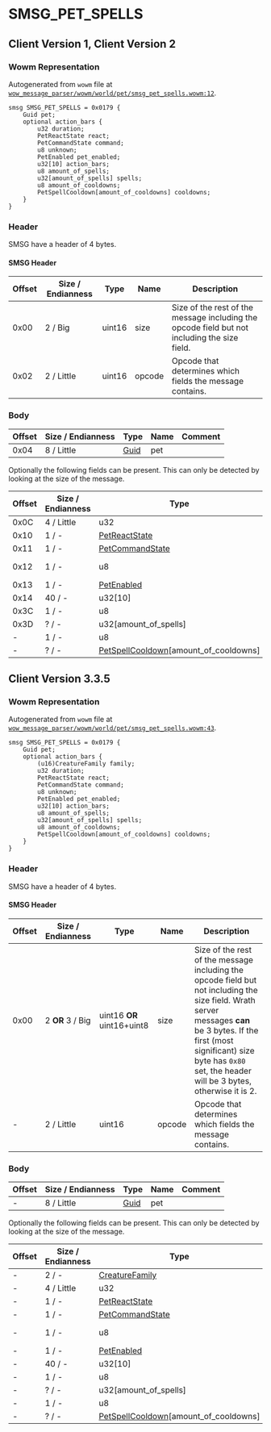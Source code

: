 # SMSG_PET_SPELLS

## Client Version 1, Client Version 2

### Wowm Representation

Autogenerated from `wowm` file at [`wow_message_parser/wowm/world/pet/smsg_pet_spells.wowm:12`](https://github.com/gtker/wow_messages/tree/main/wow_message_parser/wowm/world/pet/smsg_pet_spells.wowm#L12).
```rust,ignore
smsg SMSG_PET_SPELLS = 0x0179 {
    Guid pet;
    optional action_bars {
        u32 duration;
        PetReactState react;
        PetCommandState command;
        u8 unknown;
        PetEnabled pet_enabled;
        u32[10] action_bars;
        u8 amount_of_spells;
        u32[amount_of_spells] spells;
        u8 amount_of_cooldowns;
        PetSpellCooldown[amount_of_cooldowns] cooldowns;
    }
}
```
### Header

SMSG have a header of 4 bytes.

#### SMSG Header

| Offset | Size / Endianness | Type   | Name   | Description |
| ------ | ----------------- | ------ | ------ | ----------- |
| 0x00   | 2 / Big           | uint16 | size   | Size of the rest of the message including the opcode field but not including the size field.|
| 0x02   | 2 / Little        | uint16 | opcode | Opcode that determines which fields the message contains.|

### Body

| Offset | Size / Endianness | Type | Name | Comment |
| ------ | ----------------- | ---- | ---- | ------- |
| 0x04 | 8 / Little | [Guid](../types/packed-guid.md) | pet |  |

Optionally the following fields can be present. This can only be detected by looking at the size of the message.

| Offset | Size / Endianness | Type | Name | Comment |
| ------ | ----------------- | ---- | ---- | ------- |
| 0x0C | 4 / Little | u32 | duration |  |
| 0x10 | 1 / - | [PetReactState](petreactstate.md) | react |  |
| 0x11 | 1 / - | [PetCommandState](petcommandstate.md) | command |  |
| 0x12 | 1 / - | u8 | unknown | mangoszero: set to 0 |
| 0x13 | 1 / - | [PetEnabled](petenabled.md) | pet_enabled |  |
| 0x14 | 40 / - | u32[10] | action_bars |  |
| 0x3C | 1 / - | u8 | amount_of_spells |  |
| 0x3D | ? / - | u32[amount_of_spells] | spells |  |
| - | 1 / - | u8 | amount_of_cooldowns |  |
| - | ? / - | [PetSpellCooldown](petspellcooldown.md)[amount_of_cooldowns] | cooldowns |  |

## Client Version 3.3.5

### Wowm Representation

Autogenerated from `wowm` file at [`wow_message_parser/wowm/world/pet/smsg_pet_spells.wowm:43`](https://github.com/gtker/wow_messages/tree/main/wow_message_parser/wowm/world/pet/smsg_pet_spells.wowm#L43).
```rust,ignore
smsg SMSG_PET_SPELLS = 0x0179 {
    Guid pet;
    optional action_bars {
        (u16)CreatureFamily family;
        u32 duration;
        PetReactState react;
        PetCommandState command;
        u8 unknown;
        PetEnabled pet_enabled;
        u32[10] action_bars;
        u8 amount_of_spells;
        u32[amount_of_spells] spells;
        u8 amount_of_cooldowns;
        PetSpellCooldown[amount_of_cooldowns] cooldowns;
    }
}
```
### Header

SMSG have a header of 4 bytes.

#### SMSG Header

| Offset | Size / Endianness | Type   | Name   | Description |
| ------ | ----------------- | ------ | ------ | ----------- |
| 0x00   | 2 **OR** 3 / Big           | uint16 **OR** uint16+uint8 | size | Size of the rest of the message including the opcode field but not including the size field. Wrath server messages **can** be 3 bytes. If the first (most significant) size byte has `0x80` set, the header will be 3 bytes, otherwise it is 2.|
| -      | 2 / Little| uint16 | opcode | Opcode that determines which fields the message contains. |

### Body

| Offset | Size / Endianness | Type | Name | Comment |
| ------ | ----------------- | ---- | ---- | ------- |
| - | 8 / Little | [Guid](../types/packed-guid.md) | pet |  |

Optionally the following fields can be present. This can only be detected by looking at the size of the message.

| Offset | Size / Endianness | Type | Name | Comment |
| ------ | ----------------- | ---- | ---- | ------- |
| - | 2 / - | [CreatureFamily](creaturefamily.md) | family |  |
| - | 4 / Little | u32 | duration |  |
| - | 1 / - | [PetReactState](petreactstate.md) | react |  |
| - | 1 / - | [PetCommandState](petcommandstate.md) | command |  |
| - | 1 / - | u8 | unknown | mangoszero: set to 0 |
| - | 1 / - | [PetEnabled](petenabled.md) | pet_enabled |  |
| - | 40 / - | u32[10] | action_bars |  |
| - | 1 / - | u8 | amount_of_spells |  |
| - | ? / - | u32[amount_of_spells] | spells |  |
| - | 1 / - | u8 | amount_of_cooldowns |  |
| - | ? / - | [PetSpellCooldown](petspellcooldown.md)[amount_of_cooldowns] | cooldowns |  |

